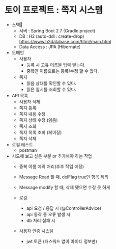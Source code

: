 # 토이 프로젝트 : 쪽지 시스템

   - 스택🔧
      - 서버 : Spring Boot 2.7 (Gradle project)
      - DB : H2 (auto-ddl : create-drop)\
        https://www.h2database.com/html/main.html
      - Data Access : JPA (Hibernate)
   - 도메인
      - 사용자
         - 등록 시 고유 이름을 입력 받는다.
         - 중복인 이름으로는 등록/수정 할 수 없다.
         <!-- @Column(unique = true) 설정 -->
      - 쪽지
         - 읽음 상태를 확인할 수 있다.
         - 읽은 일시를 조회할 수 있다.
   - API 목록
      <!-- - 사용자 등록
      - 사용자 이름 수정
      - 사용자 조회  -->
      - 사용자 삭제
      - 쪽지 등록
      - 쪽지 내용 수정
      - 쪽지 상태 수정 (읽음)
      - 쪽지 조회
      - 쪽지 목록 조회 (페이징)
      - 쪽지 삭제
- 로컬 테스트
   - postman
- 시도해 보고 싶은 부분 or 추가해야 하는 작업
   - 중복 이름 예외 처리(추후 작업 예정)
   - Message Read 할 때, delFlag true인 항목 제외
   - Message modify 할 때, 삭제 됐으면 수정 못 하게

  - 로깅
    - api 요청 / 응답 시 (@ControllerAdvice)
    - api 동작 중 오류 발생 시
    - db 처리 실패 시
  - 사용자 인증 시스템
    - jwt 토큰 (패스워드 없이 아이디 정보만)
